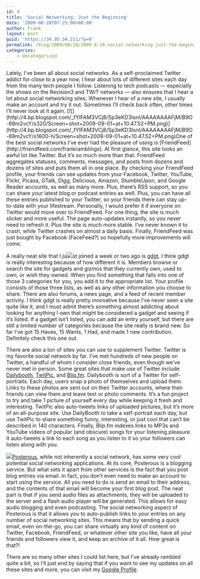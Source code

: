 ```yaml
---
id: 8
title: 'Social Networking: Just the Beginning'
date: '2009-08-28T07:25:00+00:00'
author: Frank
layout: post
guid: 'https://34.95.34.211/?p=8'
permalink: /blog/2009/08/28/2009-8-28-social-networking-just-the-beginning-html/
categories:
    - Uncategorized
---
```


<div src="v5">Lately, I’ve been all about social networks. As a self-proclaimed Twitter addict for close to a year now, I hear about lots of different sites each day from the many tech people I follow. Listening to tech podcasts — especially the shows on the Revision3 and TWiT networks — also ensures that I hear a lot about social networking sites. Whenever I hear of a new site, I usually make an account and try it out. Sometimes I’ll check back often, other times I’ll never look at it again. [![](http://4.bp.blogspot.com/_fYIFAM3VCj8/Sp3eKD3IsnI/AAAAAAAAFjM/B9O-69m2vcY/s320/Screen+shot+2009-09-01+at+10.47.52+PM.png)](http://4.bp.blogspot.com/_fYIFAM3VCj8/Sp3eKD3IsnI/AAAAAAAAFjM/B9O-69m2vcY/s1600-h/Screen+shot+2009-09-01+at+10.47.52+PM.png)One of the best social networks I’ve ever had the pleasure of using is [FriendFeed](http://friendfeed.com/frankramblings). At first glance, this site looks an awful lot like Twitter. But it’s so much more than that. FriendFeed aggregates statuses, comments, messages, and posts from dozens and dozens of sites and puts them all in one place. By checking your FriendFeed profile, your friends can see updates from your Facebook, Twitter, YouTube, Flickr, Picasa, GTalk, Digg, Delicious, Amazon, StumbleUpon, and Google Reader accounts, as well as many more. Plus, there’s RSS support, so you can share your latest blog or podcast entries as well. Plus, you can have all these entries published to your Twitter, so your friends there can stay up-to-date with your lifestream. Personally, I would prefer it if everyone on Twitter would move over to FriendFeed. For one thing, the site is much slicker and more useful. The page auto-updates instantly, so you never need to refresh it. Plus the site is much more stable. I’ve never known it to crash, while Twitter crashes on almost a daily basis. Finally, FriendFeed was just bought by Facebook (FaceFeed?) so hopefully more improvements will come.

A really neat site that I ju[![](http://4.bp.blogspot.com/_fYIFAM3VCj8/Sp3f4ioa4_I/AAAAAAAAFjU/wdj2gZcn2zY/s320/Screen+shot+2009-09-01+at+10.54.44+PM.png)](http://4.bp.blogspot.com/_fYIFAM3VCj8/Sp3f4ioa4_I/AAAAAAAAFjU/wdj2gZcn2zY/s1600-h/Screen+shot+2009-09-01+at+10.54.44+PM.png)st joined a week or two ago is [gdgt](http://user.gdgt.com/mistaguitarmast/). I think gdgt is really interesting because of how different it is. Members browse or search the site for gadgets and gizmos that they currently own, used to own, or wish they owned. When you find something that falls into one of those 3 categories for you, you add it to the appropriate list. Your profile consists of those three lists, as well as any other information you choose to share. There are also forums, a news page, and a feed of recent member activity. I think gdgt is really pretty innovative because I’ve never seen a site quite like it, and I must admit there’s something almost addicting about looking for anything I own that might be considered a gadget and seeing if it’s listed. If a gadget isn’t listed, you can add an entry yourself, but there are still a limited number of categories because the site really is brand new. So far I’ve got 15 Haves, 15 Wants, 1 Had, and made 1 new contribution. Definitely check this one out.

There are also a ton of sites you can use to supplement Twitter. Twitter is my favorite social network by far. I’ve met hundreds of new people on Twitter, a handful of whom I consider close friends, even though we’ve never met in person. Some great sites that make use of Twitter include [Dailybooth](http://dailybooth.com/frankramblings), [TwitPic](http://twitpic.com/photos/frankramblings), and [Blip.fm](http://www.blip.fm/mistaguitarmasta). Dailybooth is sort of a Twitter for self-portraits. Each day, users snap a photo of themselves and upload them. Links to these photos are sent out on their Twitter accounts, where their friends can view them and leave text or photo comments. It’s a fun project to try and take 1 picture of yourself every day while keeping it fresh and interesting. TwitPic also auto-tweets links of uploaded pictures, but it’s more of an all-purpose site. Use DailyBooth to take a self-portrait each day, but use TwitPic to share something funny, interesting, or just cool that can’t be described in 140 characters. Finally, Blip.fm indexes links to MP3s and YouTube videos of popular (and obscure) songs for your listening pleasure. It auto-tweets a link to each song as you listen to it so your followers can listen along with you.

[![](http://1.bp.blogspot.com/_fYIFAM3VCj8/Sp3hJFyx8xI/AAAAAAAAFjc/EiomFIVvpiU/s320/Screen+shot+2009-09-01+at+11.03.14+PM.png)](http://1.bp.blogspot.com/_fYIFAM3VCj8/Sp3hJFyx8xI/AAAAAAAAFjc/EiomFIVvpiU/s1600-h/Screen+shot+2009-09-01+at+11.03.14+PM.png)[Posterous](http://posterous.com/frankramblings), while not inherently a social network, has some very cool potential social networking applications. At its core, Posterous is a blogging service. But what sets it apart from other services is the fact that you post blog entries via email. In fact, you don’t even need to make an account to start using the service. All you need to do is send an email to their address, and the contents of that email will become your first blog post. The neat part is that if you send audio files as attachments, they will be uploaded to the server and a flash audio player will be generated. This allows for easy audio blogging and even podcasting. The social networking aspect of Posterous is that it allows you to auto-publish links to your entries on any number of social networking sites. This means that by sending a quick email, even on-the-go, you can share virtually any kind of content on Twitter, Facebook, FriendFeed, or whatever other site you like, have all your friends and followers view it, and keep an archive of it all. How great is that?!

There are so many other sites I could list here, but I’ve already rambled quite a bit, so I’ll just end by saying that if you want to see my updates on all these sites and more, you can visit my [Google Profile](http://google.com/profiles/frankramblings).

</div>